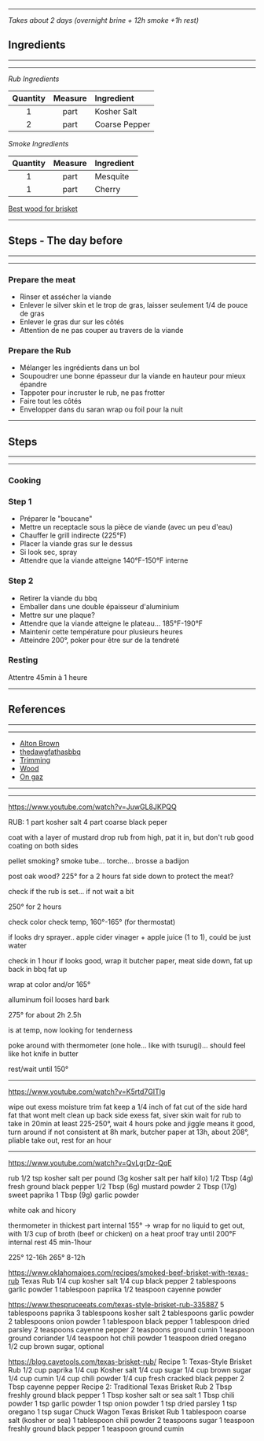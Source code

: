 ----
*Takes about 2 days (overnight brine + 12h smoke +1h rest)*


## Ingredients
---
---
*Rub Ingredients*

| **Quantity** | **Measure** | **Ingredient** |
| :----------: | :---------: | :------------- |
|      1       |    part     | Kosher Salt    |
|      2       |    part     | Coarse Pepper  |


*Smoke Ingredients*

| **Quantity** | **Measure** | **Ingredient** |
| :----------: | :---------: | :------------- |
|      1       |    part     | Mesquite       |
|      1       |    part     | Cherry         |

[Best wood for brisket](https://www.smokedbbqsource.com/best-wood-for-smoking-brisket/)  

---

## Steps - The day before
---
---
### Prepare the meat

- Rinser et assécher la viande
- Enlever le silver skin et le trop de gras, laisser seulement 1/4 de pouce de gras
- Enlever le gras dur sur les côtés
- Attention de ne pas couper au travers de la viande

### Prepare the Rub

- Mélanger les ingrédients dans un bol
- Soupoudrer une bonne épasseur dur la viande en hauteur pour mieux épandre
- Tappoter pour incruster le rub, ne pas frotter
- Faire tout les côtés
- Envelopper dans du saran wrap ou foil pour la nuit

---

## Steps
---
---
### Cooking

### Step 1

- Préparer le "boucane"
- Mettre un receptacle sous la pièce de viande (avec un peu d'eau)
- Chauffer le grill indirecte (225°F)
- Placer la viande gras sur le dessus
- Si look sec, spray
- Attendre que la viande atteigne 140°F-150°F interne

### Step 2

- Retirer la viande du bbq
- Emballer dans une double épaisseur d'aluminium
- Mettre sur une plaque?
- Attendre que la viande atteigne le plateau... 185°F-190°F
- Maintenir cette température pour plusieurs heures
- Atteindre 200°, poker pour être sur de la tendreté

### Resting

Attentre 45min à 1 heure

---

## References
---
---

- [Alton Brown](https://altonbrown.com/recipes/smoked-brisket/)
- [thedawgfathasbbq](https://www.youtube.com/watch?v=JuwGL8JKPQQ)
- [Trimming](https://www.youtube.com/watch?v=K5rtd7GITlg)
- [Wood](https://www.smokedbbqsource.com/best-wood-for-smoking-brisket/)
- [On gaz](https://www.youtube.com/watch?v=oUv8cuzbfEI)


---
---

https://www.youtube.com/watch?v=JuwGL8JKPQQ

RUB:
1 part kosher salt
4 part coarse black peper

coat with a layer of mustard
drop rub from high, pat it in, but don't rub
good coating on both sides

pellet smoking?
smoke tube...
torche...
brosse a badijon


post oak wood?
225° for a 2 hours
fat side down to protect the meat?

check if the rub is set... if not wait a bit

250° for 2 hours

check color
check temp, 160°-165° (for thermostat)

if looks dry
sprayer.. apple cider vinager + apple juice (1 to 1), could be just water

check in 1 hour
if looks good, wrap it
butcher paper, meat side down, fat up
back in bbq fat up

wrap at color and/or 165°

alluminum foil looses hard bark

275° for about 2h 2.5h

is at temp, now looking for tenderness

poke around with thermometer (one hole... like with tsurugi)... should feel like hot knife in butter

rest/wait until 150°

------------------
https://www.youtube.com/watch?v=K5rtd7GITlg

wipe out exess moisture
trim fat
keep a 1/4 inch of fat
cut of  the side hard fat that wont melt
clean up back side exess fat, siver skin
wait for rub to take in 20min at least
225-250°, wait 4 hours
poke and jiggle means it good, turn around if not consistent
at 8h mark, butcher paper
at 13h, about 208°, pliable
take out, rest for an hour


----------------------
https://www.youtube.com/watch?v=QvLgrDz-QqE

rub
1/2 tsp kosher salt per pound (3g kosher salt per half kilo)
1/2 Tbsp (4g) fresh ground black pepper
1/2 Tbsp (6g) mustard powder
2 Tbsp (17g) sweet paprika
1 Tbsp (9g) garlic powder

white oak and hicory

thermometer in thickest part
internal 155° -> wrap for no liquid to get out, with 1/3 cup of broth (beef or chicken)
on a heat proof tray
until 200°F internal
rest 45 min-1hour

225° 12-16h
265° 8-12h





https://www.oklahomajoes.com/recipes/smoked-beef-brisket-with-texas-rub
Texas Rub
1/4 cup kosher salt
1/4 cup black pepper
2 tablespoons garlic powder
1 tablespoon paprika
1/2 teaspoon cayenne powder

https://www.thespruceeats.com/texas-style-brisket-rub-335887
5 tablespoons paprika
3 tablespoons kosher salt
2 tablespoons garlic powder
2 tablespoons onion powder
1 tablespoon black pepper
1 tablespoon dried parsley
2 teaspoons cayenne pepper
2 teaspoons ground cumin
1 teaspoon ground coriander
1/4 teaspoon hot chili powder
1 teaspoon dried oregano
1/2 cup brown sugar, optional

https://blog.cavetools.com/texas-brisket-rub/
Recipe 1: Texas-Style Brisket Rub
	1/2 cup paprika
	1/4 cup Kosher salt
	1/4 cup sugar
	1/4 cup brown sugar
	1/4 cup cumin
	1/4 cup chili powder
	1/4 cup fresh cracked black pepper
	2 Tbsp cayenne pepper
Recipe 2: Traditional Texas Brisket Rub
	2 Tbsp freshly ground black pepper
	1 Tbsp kosher salt or sea salt
	1 Tbsp chili powder
	1 tsp garlic powder
	1 tsp onion powder
	1 tsp dried parsley
	1 tsp oregano
	1 tsp sugar
Chuck Wagon Texas Brisket Rub
	1 tablespoon coarse salt (kosher or sea)
	1 tablespoon chili powder
	2 teaspoons sugar
	1 teaspoon freshly ground black pepper
	1 teaspoon ground cumin



